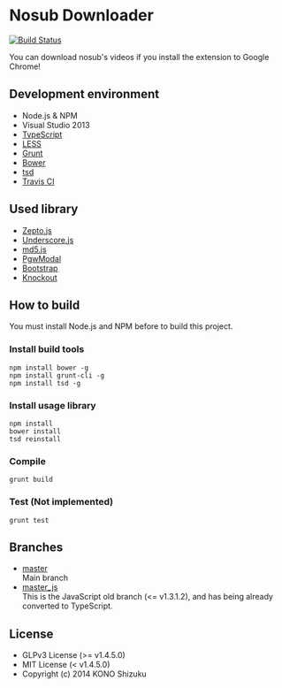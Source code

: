 Nosub Downloader
==================
[![Build Status](https://travis-ci.org/shizuku613/NosubDownloader.svg?branch=master)](https://travis-ci.org/shizuku613/NosubDownloader)

You can download nosub's videos if you install the extension to Google Chrome!

## Development environment
* Node.js & NPM
* Visual Studio 2013
* [TypeScript](http://www.typescriptlang.org)
* [LESS](http://lesscss.org)
* [Grunt](http://gruntjs.com)
* [Bower](http://bower.io)
* [tsd](http://definitelytyped.org/tsd/)
* [Travis CI](https://travis-ci.org)

## Used library
* [Zepto.js](http://zeptojs.com)
* [Underscore.js](http://underscorejs.org)
* [md5.js](http://labs.cybozu.co.jp/blog/mitsunari/2007/07/md5js_1.html)
* [PgwModal](http://pgwjs.com/pgwmodal/)
* [Bootstrap](http://getbootstrap.com)
* [Knockout](http://knockoutjs.com)

## How to build
You must install Node.js and NPM before to build this project.

### Install build tools
```
npm install bower -g
npm install grunt-cli -g
npm install tsd -g
```

### Install usage library
```
npm install
bower install
tsd reinstall
```

### Compile
```
grunt build
```

### Test (Not implemented)
```
grunt test
```

## Branches
* [master](https://github.com/shizuku613/NosubDownloader/tree/master)<br />
Main branch
* [master_js](https://github.com/shizuku613/NosubDownloader/tree/master_js)<br />
This is the JavaScript old branch (<= v1.3.1.2), and has being already converted to TypeScript.

## License
* GLPv3 License (>= v1.4.5.0)
* MIT License (< v1.4.5.0)
* Copyright (c) 2014 KONO Shizuku